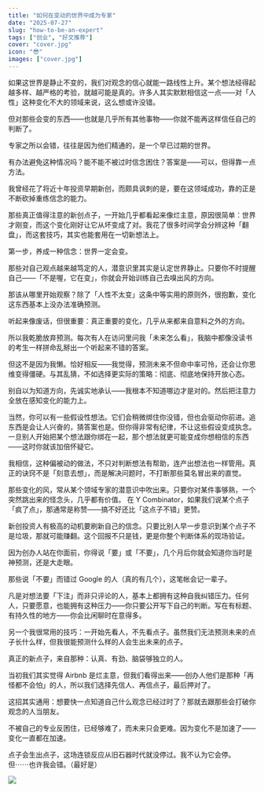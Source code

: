 ```yaml
---
title: "如何在变动的世界中成为专家"
date: "2025-07-27"
slug: "how-to-be-an-expert"
tags: ["创业", "好文推荐"]
cover: "cover.jpg"
icon: "😎"
images: ["cover.jpg"]
---
```

如果这世界是静止不变的，我们对观念的信心就能一路线性上升。某个想法经得起越多样、越严格的考验，就越可能是真的。许多人其实默默相信这一点——对「人性」这种变化不大的领域来说，这么想或许没错。



但对那些会变的东西——也就是几乎所有其他事物——你就不能再这样信任自己的判断了。



专家之所以会错，往往是因为他们精通的，是一个早已过期的世界。



有办法避免这种情况吗？能不能不被过时信念困住？答案是——可以，但得靠一点方法。



我曾经花了将近十年投资早期新创，而颇具讽刺的是，要在这领域成功，靠的正是不断砍掉重练信念的能力。



那些真正值得注意的新创点子，一开始几乎都看起来像烂主意，原因很简单：世界才刚变，而这个变化刚好让它从坏变成了对。我花了很多时间学会分辨这种「翻盘」，而这套技巧，其实也能套用在一切新想法上。



第一步，养成一种信念：世界一定会变。



那些对自己观点越来越笃定的人，潜意识里其实是认定世界静止。只要你不时提醒自己——「不是喔，它在变」，你就会开始训练自己去嗅出风的方向。



那该从哪里开始观察？除了「人性不太变」这条中等实用的原则外，很抱歉，变化这东西基本上没办法准确预测。



听起来像废话，但很重要：真正重要的变化，几乎从来都来自意料之外的方向。



所以我乾脆放弃预测。每次有人在访问里问我「未来怎么看」，我脑中都像没读书的考生一样拼命乱掰出一个听起来不错的答案。



但这不是因为我懒。恰好相反——我觉得，预测未来不但命中率可怜，还会让你思维变得僵硬。与其乱猜，不如选择更实际的策略：彻底、彻底地保持开放心态。



别自以为知道方向，先诚实地承认——我根本不知道哪边才是对的。然后把注意力全放在感知变化的能力上。



当然，你可以有一些假设性想法。它们会稍微绑住你没错，但也会驱动你前进。追东西是会让人兴奋的，猜答案也是。但你得非常有纪律，不让这些假设变成执念。
一旦别人开始把某个想法跟你绑在一起，那个想法就更可能变成你想相信的东西——这时你就该加倍怀疑它。



我相信，这种偏被动的做法，不只对判断想法有帮助，连产出想法也一样管用。真正的诀窍不是「刻意去想」，而是解决问题时，不打断那些莫名冒出来的直觉。



那些变化的风，常从某个领域专家的潜意识中吹出来。只要你对某件事够熟，一个突然跳出来的怪念头，几乎都有价值。
在 Y Combinator，如果我们说某个点子「疯了点」，那通常是称赞——搞不好还比「这点子不错」更赞。



新创投资人有极高的动机要刷新自己的信念。只要比别人早一步意识到某个点子不是垃圾，那就可能赚翻。这个回报不只是钱，更是你整个判断体系的现场验证。



因为创办人站在你面前，你得说「要」或「不要」，几个月后你就会知道你当时是神预测，还是大走眼。



那些说「不要」而错过 Google 的人（真的有几个），这笔帐会记一辈子。



凡是对想法要「下注」而非只评论的人，基本上都拥有这种自我纠错压力。任何人，只要愿意，也能拥有这种压力——你只要公开写下自己的判断。写在有标题、有持久性的地方——你会比闲聊时在意得多。



另一个我很常用的技巧：一开始先看人，不先看点子。虽然我们无法预测未来的点子长什么样，但我很能预测什么样的人会生出未来的点子。



真正的新点子，来自那种：认真、有劲、脑袋够独立的人。



当初我们其实觉得 Airbnb 是烂主意，但我们看得出来——创办人他们是那种「再怪都不会怕」的人，所以我们选择先信人、再信点子，最后押对了。



这招其实通用：想要快一点知道自己什么观念已经过时了？那就去跟那些会打破你观念的人当朋友。



不被自己的专业反困住，已经够难了，而未来只会更难。因为变化不是加速了——变化一直都在加速。



点子会生出点子，这场连锁反应从旧石器时代就没停过。我不认为它会停。
但⋯⋯也许我会错。（最好是）




![](https://prod-files-secure.s3.us-west-2.amazonaws.com/112d0858-5090-4d34-a606-b75eb8d65fd2/46476355-9cf3-4e99-9b7a-3531bc426380/1000202064.png?X-Amz-Algorithm=AWS4-HMAC-SHA256&X-Amz-Content-Sha256=UNSIGNED-PAYLOAD&X-Amz-Credential=ASIAZI2LB4664PDVKH7R%2F20250908%2Fus-west-2%2Fs3%2Faws4_request&X-Amz-Date=20250908T224327Z&X-Amz-Expires=3600&X-Amz-Security-Token=IQoJb3JpZ2luX2VjEF4aCXVzLXdlc3QtMiJHMEUCIDanp45I4k4KSGdwyIb%2FulGUmAjpBruAo7mb9BSMBCELAiEAg%2B%2FCvRE1apTDh6dui2hQqtonWrewFO1m5wEeMzPK59wqiAQIx%2F%2F%2F%2F%2F%2F%2F%2F%2F%2F%2FARAAGgw2Mzc0MjMxODM4MDUiDCDRFpByBHbFoEDULSrcAwDv3lMPT1vEiaoaq7VTzwdtW4wEDXkEU%2BIciKL89dbME9uzAwbxEZjMrjxfWqpzN%2FIo3KT6GuFnJYxz59w2tkk0BZeDmc9AKBoFH5Rb8z8sz0Sp9F%2FplSfSyxuZs4sidYx50Xygk314seqYSYscY%2Fa4xq0n5eeRe30X8G%2BrKaKHvqbhTsb0DXK3Gq9iiGnCCt%2BdOgBAvlpQQHbpm5Gc4zdautJ%2BLMV60l2c3f24VcBIsHzghpXEUpOMm7SZo7q6FCmSjhQ0ruArvczBn2ymMzRvqubzBHHQ3uZCKnR9iCuMBod1TsRCqYRtujngF4jkxgzVRt66Dc3NyhYhgzdxclFEt7%2F6Y29FP0j2ENOBkxYnc%2BNyulKyR0HOMQ9yDOLfK0FIeSRnTso6Vkdpo5hqceIXi4hQNIKt8dI13J3Pjge%2FkLLMjoGh2Hzmx29BI6iGerjEltwirh7DZKrOJaMczB1%2BQkL7XvnQPhQtIek6iVm6nfS3UlQ1KZnnmnGhMUesRGyRNeWdJraOXN%2BQZct1SL4pGhyD1zukKFAH2Q6OnKAZNQo0rV5BiKBsAoAPgj0bFt5UN2es%2Fv6giGKRTwh6R3KU8CZD3bgVEVJ3fLfiy%2BIwftz%2Bjm34LRIROBYFMKKk%2FcUGOqUBvhQY9mUolRGi0ReoH7J3yBvEDbzZEgQ6DgS6erSGFyEEq4VmOrWcU4OIbla7eCAi%2BZMMohUZIY6WU0jfpzzd%2FgIqcTrriwI%2BV07elnK%2FyR%2FHHV3ebpLzGjp8wjVy%2FWVNeJunBA4cnTsYSLOMu9FCzPfJUDK5kE2i70xdyVlUWMNWRKpJZqjJYalzsuyXYmvg5AfYKuv5GkRG%2BTxSMEX76GhSEB%2F0&X-Amz-Signature=96acd24a49c2b1a3c2035fc59bfcd97b733032f726a2ea45328ac13fa6462957&X-Amz-SignedHeaders=host&x-amz-checksum-mode=ENABLED&x-id=GetObject)

